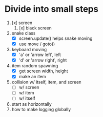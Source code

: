 # Divide into small steps
1. [x] screen
   1. [x] black screen
2. snake class
    - [x] screen.update() helps snake moving     
    - [x] use move / goto()     
3. keyboard moving
   - [x] 'a' or 'arrow left', left
   - [x] 'd' or 'arrow right', right
4. item random spawning
   - [x] get screen width, height
   - [x] make an item
5. collision w/ itself, item, and screen
   - [ ] w/ screen
   - [ ] w/ item
   - [ ] w/ itself
5. start as horizontally
6. how to make logging globally